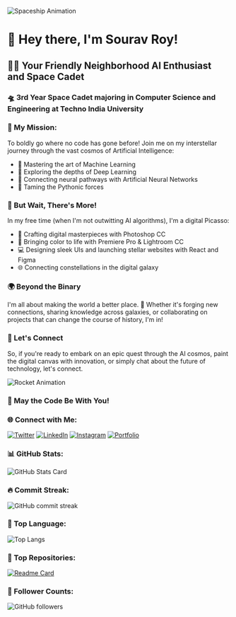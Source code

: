 <!-- Greetings, Earthlings! -->
![Spaceship Animation](https://img.shields.io/badge/Taking%20off-%F0%9F%9A%80-blueviolet)

# 🚀 Hey there, I'm Sourav Roy!

## 👨‍🚀 Your Friendly Neighborhood AI Enthusiast and Space Cadet
### 🛸 3rd Year Space Cadet majoring in Computer Science and Engineering at Techno India University

### 🌌 My Mission:
To boldly go where no code has gone before! Join me on my interstellar journey through the vast cosmos of Artificial Intelligence:

- 🌟 Mastering the art of Machine Learning
- 🚀 Exploring the depths of Deep Learning
- 🧠 Connecting neural pathways with Artificial Neural Networks
- 🐍 Taming the Pythonic forces

### 🎨 But Wait, There's More!
In my free time (when I'm not outwitting AI algorithms), I'm a digital Picasso:

- 🎨 Crafting digital masterpieces with Photoshop CC
- 🌈 Bringing color to life with Premiere Pro & Lightroom CC
- 💻 Designing sleek UIs and launching stellar websites with React and Figma
- 🌐 Connecting constellations in the digital galaxy

### 🌍 Beyond the Binary
I'm all about making the world a better place. 🌟 Whether it's forging new connections, sharing knowledge across galaxies, or collaborating on projects that can change the course of history, I'm in!

### 🚀 Let's Connect
So, if you're ready to embark on an epic quest through the AI cosmos, paint the digital canvas with innovation, or simply chat about the future of technology, let's connect.

![Rocket Animation](https://img.shields.io/badge/Embark%20on%20a%20Journey-%F0%9F%9A%80-green)

### 🌠 May the Code Be With You!

### 🌐 Connect with Me:
[![Twitter](https://img.shields.io/twitter/follow/souravroy0811?label=Follow%20Me%20on%20Twitter&style=social)](https://twitter.com/souravroy0811)
[![LinkedIn](https://img.shields.io/badge/Connect%20on%20LinkedIn-blue?style=flat-square&logo=linkedin)](https://www.linkedin.com/in/souravroy0811)
[![Instagram](https://img.shields.io/badge/Follow%20on%20Instagram-%23E4405F?style=flat-square&logo=instagram)](https://www.instagram.com/souravroy0811)
[![Portfolio](https://img.shields.io/badge/Visit%20My%20Portfolio-ff69b4?style=flat-square)](https://www.yourportfolio.com)

### 📊 GitHub Stats:
<!-- Your GitHub Stats Card with all available stats -->
![GitHub Stats Card](https://github-readme-stats.vercel.app/api?username=souravroy0811&show_icons=true&theme=dark&include_all_commits=true&count_private=true&hide_title=true)

### 🔥 Commit Streak:
![GitHub commit streak](https://github-readme-streak-stats.herokuapp.com/?user=souravroy0811&theme=dark)


### 📌 Top Language:
![Top Langs](https://github-readme-stats.vercel.app/api/top-langs/?username=souravroy0811&layout=compact&theme=dark)

### 🌟 Top Repositories:
[![Readme Card](https://github-readme-stats.vercel.app/api/pin/?username=souravroy0811&repo=sales_data_analysis_using_python&theme=dark)](https://github.com/souravroy0811/sales_data_analysis_using_python)

### 👥 Follower Counts:
![GitHub followers](https://img.shields.io/github/followers/souravroy0811?style=social)
